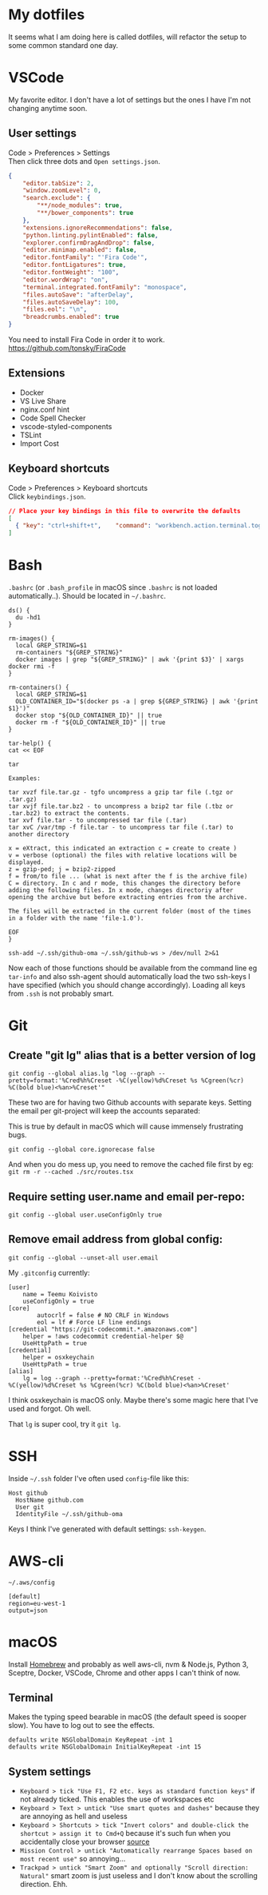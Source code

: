 # My dotfiles

It seems what I am doing here is called dotfiles, will refactor the setup to some common standard one day.

# VSCode

My favorite editor. I don't have a lot of settings but the ones I have I'm not changing anytime soon.

## User settings

Code > Preferences > Settings  
Then click three dots and `Open settings.json`.
```json
{
    "editor.tabSize": 2,
    "window.zoomLevel": 0,
    "search.exclude": {
        "**/node_modules": true,
        "**/bower_components": true
    },
    "extensions.ignoreRecommendations": false,
    "python.linting.pylintEnabled": false,
    "explorer.confirmDragAndDrop": false,
    "editor.minimap.enabled": false,
    "editor.fontFamily": "'Fira Code'",
    "editor.fontLigatures": true,
    "editor.fontWeight": "100",
    "editor.wordWrap": "on",
    "terminal.integrated.fontFamily": "monospace",
    "files.autoSave": "afterDelay",
    "files.autoSaveDelay": 100,
    "files.eol": "\n",
    "breadcrumbs.enabled": true
}
```
You need to install Fira Code in order it to work. https://github.com/tonsky/FiraCode

## Extensions

* Docker
* VS Live Share
* nginx.conf hint
* Code Spell Checker
* vscode-styled-components
* TSLint
* Import Cost

## Keyboard shortcuts

Code > Preferences > Keyboard shortcuts  
Click `keybindings.json`.
```json
// Place your key bindings in this file to overwrite the defaults
[
  { "key": "ctrl+shift+t",    "command": "workbench.action.terminal.toggleTerminal" }
]
```

# Bash

`.bashrc` (or `.bash_profile` in macOS since `.bashrc` is not loaded automatically..). Should be located in `~/.bashrc`.
```
ds() {
  du -hd1
}

rm-images() {
  local GREP_STRING=$1
  rm-containers "${GREP_STRING}"
  docker images | grep "${GREP_STRING}" | awk '{print $3}' | xargs docker rmi -f
}

rm-containers() {
  local GREP_STRING=$1
  OLD_CONTAINER_ID="$(docker ps -a | grep ${GREP_STRING} | awk '{print $1}')"
  docker stop "${OLD_CONTAINER_ID}" || true
  docker rm -f "${OLD_CONTAINER_ID}" || true
}

tar-help() {
cat << EOF

tar

Examples:

tar xvzf file.tar.gz - tgfo uncompress a gzip tar file (.tgz or .tar.gz)
tar xvjf file.tar.bz2 - to uncompress a bzip2 tar file (.tbz or .tar.bz2) to extract the contents.
tar xvf file.tar - to uncompressed tar file (.tar)
tar xvC /var/tmp -f file.tar - to uncompress tar file (.tar) to another directory

x = eXtract, this indicated an extraction c = create to create )
v = verbose (optional) the files with relative locations will be displayed.
z = gzip-ped; j = bzip2-zipped
f = from/to file ... (what is next after the f is the archive file)
C = directory. In c and r mode, this changes the directory before adding the following files. In x mode, changes directoriy after opening the archive but before extracting entries from the archive.

The files will be extracted in the current folder (most of the times in a folder with the name 'file-1.0').

EOF
}

ssh-add ~/.ssh/github-oma ~/.ssh/github-ws > /dev/null 2>&1
```
Now each of those functions should be available from the command line eg `tar-info` and also ssh-agent should automatically load the two ssh-keys I have specified (which you should change accordingly). Loading all keys from `.ssh` is not probably smart.

# Git

## Create "git lg" alias that is a better version of log
`git config --global alias.lg "log --graph --pretty=format:'%Cred%h%Creset -%C(yellow)%d%Creset %s %Cgreen(%cr) %C(bold blue)<%an>%Creset'"`

These two are for having two Github accounts with separate keys. Setting the email per git-project will keep the accounts separated:

This is true by default in macOS which will cause immensely frustrating bugs.

`git config --global core.ignorecase false`

And when you do mess up, you need to remove the cached file first by eg: `git rm -r --cached ./src/routes.tsx`

## Require setting user.name and email per-repo:
`git config --global user.useConfigOnly true`

## Remove email address from global config:
`git config --global --unset-all user.email`

My `.gitconfig` currently:
```
[user]
	name = Teemu Koivisto
	useConfigOnly = true
[core]
        autocrlf = false # NO CRLF in Windows
        eol = lf # Force LF line endings
[credential "https://git-codecommit.*.amazonaws.com"]
    helper = !aws codecommit credential-helper $@ 
    UseHttpPath = true
[credential]
	helper = osxkeychain
	UseHttpPath = true
[alias]
	lg = log --graph --pretty=format:'%Cred%h%Creset -%C(yellow)%d%Creset %s %Cgreen(%cr) %C(bold blue)<%an>%Creset'
```
I think osxkeychain is macOS only. Maybe there's some magic here that I've used and forgot. Oh well.

That `lg` is super cool, try it `git lg`.

# SSH

Inside `~/.ssh` folder I've often used `config`-file like this:
```
Host github
  HostName github.com
  User git
  IdentityFile ~/.ssh/github-oma
```
Keys I think I've generated with default settings: `ssh-keygen`.

# AWS-cli

`~/.aws/config`
```
[default]
region=eu-west-1
output=json
```

# macOS

Install [Homebrew](https://brew.sh/) and probably as well aws-cli, nvm & Node.js, Python 3, Sceptre, Docker, VSCode, Chrome and other apps I can't think of now.

## Terminal

Makes the typing speed bearable in macOS (the default speed is sooper slow). You have to log out to see the effects.
```
defaults write NSGlobalDomain KeyRepeat -int 1
defaults write NSGlobalDomain InitialKeyRepeat -int 15
```

## System settings

* `Keyboard > tick "Use F1, F2 etc. keys as standard function keys"` if not already ticked. This enables the use of workspaces etc
* `Keyboard > Text > untick "Use smart quotes and dashes"` because they are annoying as hell and useless
* `Keyboard > Shortcuts > tick "Invert colors" and double-click the shortcut > assign it to Cmd+Q` because it's such fun when you accidentally close your browser [source](https://apple.stackexchange.com/questions/78948/how-to-disable-command-q-for-quit)
* `Mission Control > untick "Automatically rearrange Spaces based on most recent use"` so annoying...
* `Trackpad > untick "Smart Zoom" and optionally "Scroll direction: Natural"` smart zoom is just useless and I don't know about the scrolling direction. Ehh.
